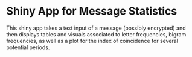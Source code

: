 # Shiny App for Message Statistics

This shiny app takes a text input of a message (possibly encrypted) and then displays tables and visuals associated to letter frequencies, bigram frequencies, as well as a plot for the index of coincidence for several potential periods.
